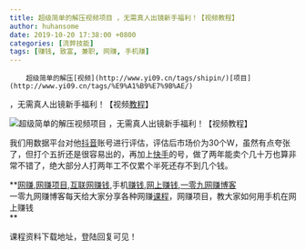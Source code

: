 ```yaml
---
title: 超级简单的解压视频项目 ，无需真人出镜新手福利！【视频教程】
author: huhansome
date: 2019-10-20 17:38:00 +0800
categories: [流弊技能]
tags: [赚钱, 致富, 兼职, 网赚, 手机赚]
---
```



        超级简单的解压[视频](http://www.yi09.cn/tags/shipin/)[项目](http://www.yi09.cn/tags/%E9%A1%B9%E7%9B%AE/)
，无需真人出镜新手福利！【视频[教程](http://www.yi09.cn/tags/%E6%95%99%E7%A8%8B/)】

![超级简单的解压视频项目
，无需真人出镜新手福利！【视频教程】](http://www.yi09.cn/zb_users/upload/2021/07/20210719224526162670592642509.png)

我们用数据平台对他[抖音](http://www.yi09.cn/tags/%E6%8A%96%E9%9F%B3/)账号进行评估，评估后市场价为30个W，虽然有点夸张了，但打个五折还是很容易出的，再加上[快手](http://www.yi09.cn/tags/%E5%BF%AB%E6%89%8B/)的号，做了两年能卖个几十万也算非常不错了，绝大部分人打两年工不仅累个半死还存不到几个钱。

  

  

**[网赚](http://www.yi09.cn/tags/%E7%BD%91%E8%B5%9A/),[网赚项目](http://www.yi09.cn/tags/%E7%BD%91%E8%B5%9A%E9%A1%B9%E7%9B%AE/),[互联网赚钱](http://www.yi09.cn/tags/%E4%BA%92%E8%81%94%E7%BD%91%E8%B5%9A%E9%92%B1/),手机[赚钱](http://www.yi09.cn/tags/%E8%B5%9A%E9%92%B1/),[网上赚钱](http://www.yi09.cn/tags/%E7%BD%91%E4%B8%8A%E8%B5%9A%E9%92%B1/),[一零九网赚博客](http://www.yi09.cn/tags/%E4%B8%80%E9%9B%B6%E4%B9%9D%E7%BD%91%E8%B5%9A%E5%8D%9A%E5%AE%A2/)  
一零九网赚博客每天给大家分享各种网赚[课程](http://www.yi09.cn/tags/%E8%AF%BE%E7%A8%8B/)，网赚项目，教大家如何用手机在网上赚钱  
**  
  
  

课程资料下载地址，登陆回复可见！

